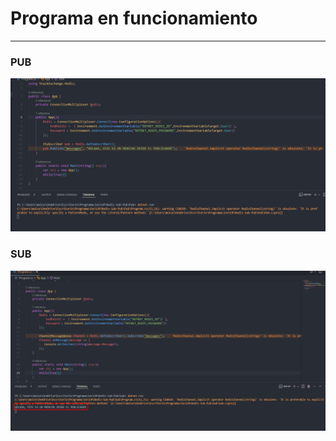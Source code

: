 # Programa en funcionamiento
---
### PUB
![Image Pub Application](Img/PUB.png)

### SUB
![Image Sub Application](Img/SUB.png)
